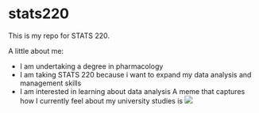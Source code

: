 # stats220

This is my repo for STATS 220. 

A little about me:

- I am undertaking a degree in pharmacology
- I am taking STATS 220 because i want to expand my data analysis and management skills
- I am interested in learning about data analysis 
A meme that captures how I currently feel about my university studies is ![](https://c.tenor.com/8druEACXtX8AAAAd/tenor.gif)
